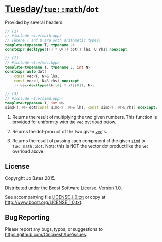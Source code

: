 [Tuesday](../../../README.md)/[`tue::math`](../../namespaces/tue/math.md)/`dot`
===============================================================================
Provided by several headers.

```c++
// (1)
// #include <tue/math.hpp>
// (Where T and U are both arithmetic types)
template<typename T, typename U>
constexpr decltype(T() * U()) dot(T lhs, U rhs) noexcept;

// (2)
// #include <tue/vec.hpp>
template<typename T, typename U, int N>
constexpr auto dot(
    const vec<T, N>& lhs,
    const vec<U, N>& rhs) noexcept
    -> vec<decltype(lhs[0] * rhs[0]), N>;

// (3)
// #include <tue/simd.hpp>
template<typename T, int N>
simd<T, N> dot(const simd<T, N>& lhs, const simd<T, N>& rhs) noexcept;
```

1. Returns the result of multiplying the two given numbers. This function is
   provided for uniformity with the `vec` overload below.

2. Returns the dot-product of the two given [`vec`](../../headers/vec.md)'s.

3. Returns the result of passing each component of the given
   [`simd`](../../headers/simd.md) to `tue::math::dot`. Note: this is NOT the
   vector dot product like the `vec` overload above.

License
-------
Copyright Jo Bates 2015.

Distributed under the Boost Software License, Version 1.0.

See accompanying file [LICENSE_1_0.txt](../../../LICENSE_1_0.txt) or copy at
http://www.boost.org/LICENSE_1_0.txt.

Bug Reporting
-------------
Please report any bugs, typos, or suggestions to
https://github.com/Cincinesh/tue/issues.
